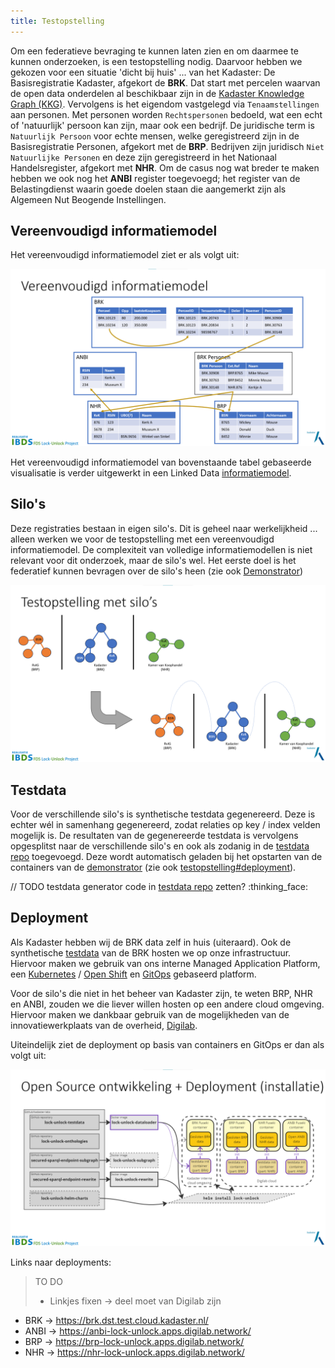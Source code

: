 ```yaml
---
title: Testopstelling
---
```

Om een federatieve bevraging te kunnen laten zien en om daarmee te kunnen onderzoeken, is een
testopstelling nodig. Daarvoor hebben we gekozen voor een situatie 'dicht bij huis' ... van het
Kadaster: De Basisregistratie Kadaster, afgekort de **BRK**. Dat start met percelen waarvan de open
data onderdelen al beschikbaar zijn in de <a href="https://labs.kadaster.nl/thema/Knowledge_graph"
target="_blank">Kadaster Knowledge Graph (KKG)</a>. Vervolgens is het eigendom vastgelegd via
`Tenaamstellingen` aan personen. Met personen worden `Rechtspersonen` bedoeld, wat een echt of
'natuurlijk' persoon kan zijn, maar ook een bedrijf. De juridische term is `Natuurlijk Persoon` voor
echte mensen, welke geregistreerd zijn in de Basisregistratie Personen, afgekort met de **BRP**.
Bedrijven zijn juridisch `Niet Natuurlijke Personen` en deze zijn geregistreerd in het Nationaal
Handelsregister, afgekort met **NHR**. Om de casus nog wat breder te maken hebben we ook nog het
**ANBI** register toegevoegd; het register van de Belastingdienst waarin goede doelen staan die aangemerkt zijn als Algemeen Nut Beogende Instellingen.

## Vereenvoudigd informatiemodel

Het vereenvoudigd informatiemodel ziet er als volgt uit:

![Vereenvoudigd informatiemodel](images/vereenvoudigd-informatiemodel.png)

Het vereenvoudigd informatiemodel van bovenstaande tabel gebaseerde visualisatie is verder
uitgewerkt in een Linked Data [informatiemodel](./informatiemodel.md).

## Silo's

Deze registraties bestaan in eigen silo's. Dit is geheel naar werkelijkheid ... alleen werken we voor de testopstelling met een vereenvoudigd informatiemodel. De complexiteit van volledige informatiemodellen is niet relevant
voor dit onderzoek, maar de silo's wel. Het eerste doel is het federatief kunnen bevragen over de silo's heen (zie ook [Demonstrator](./demonstrator.md))

![Federatieve bevraging over silo's heen](images/testopstelling-silos.png)

## Testdata

Voor de verschillende silo's is synthetische testdata gegenereerd. Deze is echter wél in samenhang
gegenereerd, zodat relaties op key / index velden mogelijk is. De resultaten van de gegenereerde
testdata is vervolgens opgesplitst naar de verschillende silo's en ook als zodanig in de <a
href="https://github.com/kadaster-labs/lock-unlock-testdata" target="_blank">testdata repo</a>
toegevoegd. Deze wordt automatisch geladen bij het opstarten van de containers van de
[demonstrator](./demonstrator.md) (zie ook
[testopstelling#deployment](./testopstelling.md#deployment)).

// TODO testdata generator code in [testdata
repo](https://github.com/kadaster-labs/lock-unlock-testdata) zetten? :thinking_face:

## Deployment

Als Kadaster hebben wij de BRK data zelf in huis (uiteraard). Ook de synthetische
[testdata](#testdata) van de BRK hosten we op onze infrastructuur. Hiervoor maken we gebruik van
ons interne Managed Application Platform, een <a href="https://kubernetes.io/"
target="_blank">Kubernetes</a> / <a href="https://docs.openshift.com/" target="_blank">Open
Shift</a> en <a href="https://www.redhat.com/en/topics/devops/what-is-gitops"
target="_blank">GitOps</a> gebaseerd platform.

Voor de silo's die niet in het beheer van Kadaster zijn, te weten BRP, NHR en ANBI, zouden we die liever
willen hosten op een andere cloud omgeving. Hiervoor maken we dankbaar gebruik van de mogelijkheden
van de innovatiewerkplaats van de overheid, <a href="https://digilab.overheid.nl/"
target="_blank">Digilab</a>.

Uiteindelijk ziet de deployment op basis van containers en GitOps er dan als volgt uit:

![Testopstelling deployment](images/testopstelling-deployment.png)

Links naar deployments:

> TO DO
>
> - Linkjes fixen -> deel moet van Digilab zijn

- BRK -> <a href="https://brk.dst.test.cloud.kadaster.nl/"
  target="_blank">https://brk.dst.test.cloud.kadaster.nl/</a>
- ANBI -> <a href="https://anbi-lock-unlock.apps.digilab.network/"
  target="_blank">https://anbi-lock-unlock.apps.digilab.network/</a>
- BRP -> <a href="https://brp-lock-unlock.apps.digilab.network/"
  target="_blank">https://brp-lock-unlock.apps.digilab.network/</a>
- NHR -> <a href="https://nhr-lock-unlock.apps.digilab.network/"
  target="_blank">https://nhr-lock-unlock.apps.digilab.network/</a>

